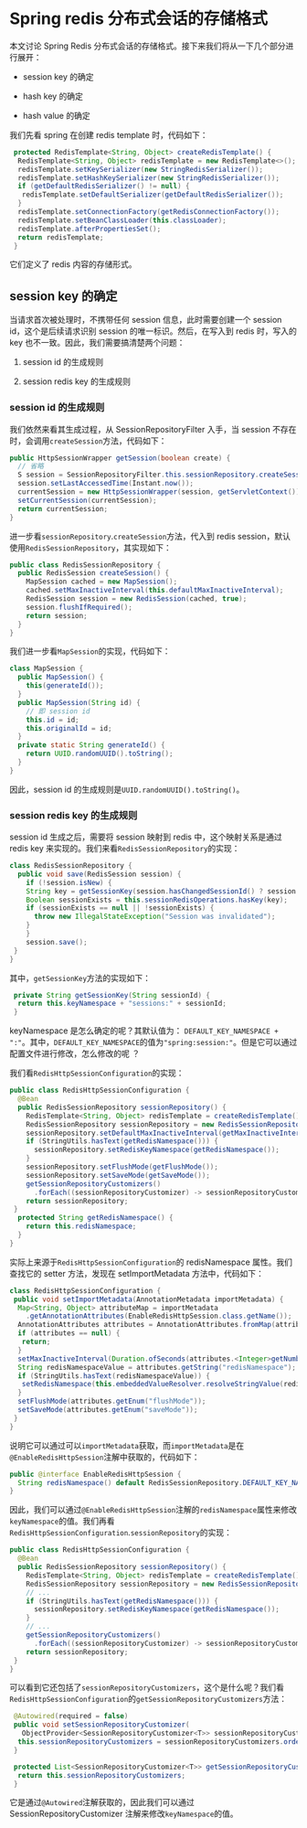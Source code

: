 # Spring redis 分布式会话的存储格式

本文讨论 Spring Redis 分布式会话的存储格式。接下来我们将从一下几个部分进行展开：

- session key 的确定

- hash key 的确定

- hash value 的确定

我们先看 spring 在创建 redis template 时，代码如下：

```java
 protected RedisTemplate<String, Object> createRedisTemplate() {
  RedisTemplate<String, Object> redisTemplate = new RedisTemplate<>();
  redisTemplate.setKeySerializer(new StringRedisSerializer());
  redisTemplate.setHashKeySerializer(new StringRedisSerializer());
  if (getDefaultRedisSerializer() != null) {
   redisTemplate.setDefaultSerializer(getDefaultRedisSerializer());
  }
  redisTemplate.setConnectionFactory(getRedisConnectionFactory());
  redisTemplate.setBeanClassLoader(this.classLoader);
  redisTemplate.afterPropertiesSet();
  return redisTemplate;
 }
```

它们定义了 redis 内容的存储形式。

## session key 的确定

当请求首次被处理时，不携带任何 session 信息，此时需要创建一个 session id，这个是后续请求识别 session 的唯一标识。然后，在写入到 redis 时，写入的 key 也不一致。因此，我们需要搞清楚两个问题：

1. session id 的生成规则

2. session redis key 的生成规则

### session id 的生成规则

我们依然来看其生成过程，从 SessionRepositoryFilter 入手，当 session 不存在时，会调用`createSession`方法，代码如下：

```java
public HttpSessionWrapper getSession(boolean create) {
  // 省略
  S session = SessionRepositoryFilter.this.sessionRepository.createSession();
  session.setLastAccessedTime(Instant.now());
  currentSession = new HttpSessionWrapper(session, getServletContext());
  setCurrentSession(currentSession);
  return currentSession;
}
```

进一步看`sessionRepository`.`createSession`方法，代入到 redis session，默认使用`RedisSessionRepository`，其实现如下：

```java
public class RedisSessionRepository {
  public RedisSession createSession() {
    MapSession cached = new MapSession();
    cached.setMaxInactiveInterval(this.defaultMaxInactiveInterval);
    RedisSession session = new RedisSession(cached, true);
    session.flushIfRequired();
    return session;
  }
}
```

我们进一步看`MapSession`的实现，代码如下：

```java
class MapSession {
  public MapSession() {
    this(generateId());
  }
  public MapSession(String id) {
    // 即 session id
    this.id = id;
    this.originalId = id;
  }
  private static String generateId() {
    return UUID.randomUUID().toString();
  }
}
```

因此，session id 的生成规则是`UUID.randomUUID().toString()`。

### session redis key 的生成规则

session id 生成之后，需要将 session 映射到 redis 中，这个映射关系是通过 redis key 来实现的。我们来看`RedisSessionRepository`的实现：

```java
class RedisSessionRepository {
  public void save(RedisSession session) {
    if (!session.isNew) {
    String key = getSessionKey(session.hasChangedSessionId() ? session.originalSessionId : session.getId());
    Boolean sessionExists = this.sessionRedisOperations.hasKey(key);
    if (sessionExists == null || !sessionExists) {
      throw new IllegalStateException("Session was invalidated");
    }
    }
    session.save();
 }
}
```

其中，`getSessionKey`方法的实现如下：

```java
 private String getSessionKey(String sessionId) {
  return this.keyNamespace + "sessions:" + sessionId;
 }
```

keyNamespace 是怎么确定的呢？其默认值为： `DEFAULT_KEY_NAMESPACE + ":"`。其中，`DEFAULT_KEY_NAMESPACE`的值为`"spring:session:"`。但是它可以通过配置文件进行修改，怎么修改的呢 ？

我们看`RedisHttpSessionConfiguration`的实现：

```java
public class RedisHttpSessionConfiguration {
  @Bean
  public RedisSessionRepository sessionRepository() {
    RedisTemplate<String, Object> redisTemplate = createRedisTemplate();
    RedisSessionRepository sessionRepository = new RedisSessionRepository(redisTemplate);
    sessionRepository.setDefaultMaxInactiveInterval(getMaxInactiveInterval());
    if (StringUtils.hasText(getRedisNamespace())) {
      sessionRepository.setRedisKeyNamespace(getRedisNamespace());
    }
    sessionRepository.setFlushMode(getFlushMode());
    sessionRepository.setSaveMode(getSaveMode());
    getSessionRepositoryCustomizers()
      .forEach((sessionRepositoryCustomizer) -> sessionRepositoryCustomizer.customize(sessionRepository));
    return sessionRepository;
 }
  protected String getRedisNamespace() {
    return this.redisNamespace;
  }
}
```

实际上来源于`RedisHttpSessionConfiguration`的 redisNamespace 属性。我们查找它的 setter 方法，发现在 setImportMetadata 方法中，代码如下：

```java
class RedisHttpSessionConfiguration {
 public void setImportMetadata(AnnotationMetadata importMetadata) {
  Map<String, Object> attributeMap = importMetadata
    .getAnnotationAttributes(EnableRedisHttpSession.class.getName());
  AnnotationAttributes attributes = AnnotationAttributes.fromMap(attributeMap);
  if (attributes == null) {
   return;
  }
  setMaxInactiveInterval(Duration.ofSeconds(attributes.<Integer>getNumber("maxInactiveIntervalInSeconds")));
  String redisNamespaceValue = attributes.getString("redisNamespace");
  if (StringUtils.hasText(redisNamespaceValue)) {
   setRedisNamespace(this.embeddedValueResolver.resolveStringValue(redisNamespaceValue));
  }
  setFlushMode(attributes.getEnum("flushMode"));
  setSaveMode(attributes.getEnum("saveMode"));
 }
}
```

说明它可以通过可以`importMetadata`获取，而`importMetadata`是在`@EnableRedisHttpSession`注解中获取的，代码如下：

```java
public @interface EnableRedisHttpSession {
  String redisNamespace() default RedisSessionRepository.DEFAULT_KEY_NAMESPACE;
}
```

因此，我们可以通过`@EnableRedisHttpSession`注解的`redisNamespace`属性来修改`keyNamespace`的值。我们再看`RedisHttpSessionConfiguration`.`sessionRepository`的实现：

```java
public class RedisHttpSessionConfiguration {
  @Bean
  public RedisSessionRepository sessionRepository() {
    RedisTemplate<String, Object> redisTemplate = createRedisTemplate();
    RedisSessionRepository sessionRepository = new RedisSessionRepository(redisTemplate);
    // ...
    if (StringUtils.hasText(getRedisNamespace())) {
      sessionRepository.setRedisKeyNamespace(getRedisNamespace());
    }
    // ...
    getSessionRepositoryCustomizers()
      .forEach((sessionRepositoryCustomizer) -> sessionRepositoryCustomizer.customize(sessionRepository));
    return sessionRepository;
 }
}
```

可以看到它还包括了`sessionRepositoryCustomizers`，这个是什么呢？我们看`RedisHttpSessionConfiguration`的`getSessionRepositoryCustomizers`方法：

```java
 @Autowired(required = false)
 public void setSessionRepositoryCustomizer(
   ObjectProvider<SessionRepositoryCustomizer<T>> sessionRepositoryCustomizers) {
  this.sessionRepositoryCustomizers = sessionRepositoryCustomizers.orderedStream().collect(Collectors.toList());
 }

 protected List<SessionRepositoryCustomizer<T>> getSessionRepositoryCustomizers() {
  return this.sessionRepositoryCustomizers;
 }
```

它是通过`@Autowired`注解获取的，因此我们可以通过 SessionRepositoryCustomizer 注解来修改`keyNamespace`的值。
